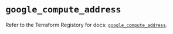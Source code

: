 # `google_compute_address`

Refer to the Terraform Registory for docs: [`google_compute_address`](https://registry.terraform.io/providers/hashicorp/google-beta/4.82.0/docs/resources/google_compute_address).
